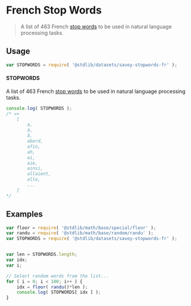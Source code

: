 # French Stop Words

> A list of 463 French [stop words][stopwords] to be used in natural language processing tasks.


<!-- <intro> -->

<!-- </intro> -->


<!-- <usage> -->

## Usage

``` javascript
var STOPWORDS = require( '@stdlib/datasets/savoy-stopwords-fr' );
```

#### STOPWORDS

A list of 463 French [stop words][stopwords] to be used in natural language processing tasks.

``` javascript
console.log( STOPWORDS );
/* =>
    [
        a,
        à,
        â,
        abord,
        afin,
        ah,
        ai,
        aie,
        ainsi,
        allaient,
        allo,
        ...
    ]
*/
```

<!-- </usage> -->


<!-- <examples> -->

## Examples

``` javascript
var floor = require( '@stdlib/math/base/special/floor' );
var randu = require( '@stdlib/math/base/random/randu' );
var STOPWORDS = require( '@stdlib/datasets/savoy-stopwords-fr' );


var len = STOPWORDS.length;
var idx;
var i;

// Select random words from the list...
for ( i = 0; i < 100; i++ ) {
    idx = floor( randu()*len );
    console.log( STOPWORDS[ idx ] );
}
```

<!-- </examples> -->


<!-- <links> -->

[stopwords]: https://en.wikipedia.org/wiki/Stop_words

<!-- </links> -->
